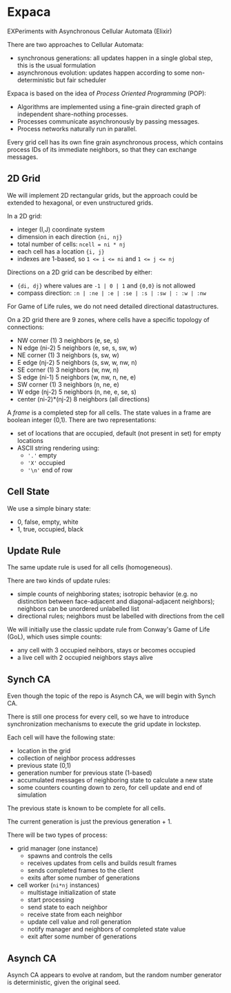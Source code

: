 # Expaca

EXPeriments with Asynchronous Cellular Automata (Elixir)

There are two approaches to Cellular Automata:
- synchronous generations: all updates happen in a single global step,
  this is the usual formulation
- asynchronous evolution: updates happen according to some 
  non-deterministic but fair scheduler
  
Expaca is based on the idea of _Process Oriented Programming_ (POP):
* Algorithms are implemented using a fine-grain directed graph of 
  independent share-nothing processes.
* Processes communicate asynchronously by passing messages. 
* Process networks naturally run in parallel.

Every grid cell has its own fine grain asynchronous process,
which contains process IDs of its immediate neighbors,
so that they can exchange messages.

## 2D Grid
  
We will implement 2D rectangular grids,
but the approach could be extended to hexagonal,
or even unstructured grids.

In a 2D grid:
- integer (I,J) coordinate system
- dimension in each direction `{ni, nj}`
- total number of cells: `ncell = ni * nj`
- each cell has a location `{i, j}`
- indexes are 1-based, so `1 <= i <= ni`
  and `1 <= j <= nj`
  
Directions on a 2D grid can be described by either:
  - `{di, dj}` where values are `-1 | 0 | 1` and `{0,0}` is not allowed
  - compass direction: `:n | :ne | :e | :se | :s | :sw | : :w | :nw`
  
For Game of Life rules, we do not need detailed directional datastructures.
  
On a 2D grid there are 9 zones, where cells have a specific
topology of connections:
- NW corner (1) 3 neighbors (e, se, s)
- N edge (ni-2) 5 neighbors (e, se, s, sw, w)
- NE corner (1) 3 neighbors (s, sw, w)
- E edge (nj-2) 5 neighbors (s, sw, w, nw, n)
- SE corner (1) 3 neighbors (w, nw, n)
- S edge (ni-1) 5 neighbors (w, nw, n, ne, e)
- SW corner (1) 3 neighbors (n, ne, e)
- W edge (nj-2) 5 neighbors (n, ne, e, se, s)
- center (ni-2)*(nj-2) 8 neighbors (all directions)

A _frame_ is a completed step for all cells.
The state values in a frame are boolean integer (0,1).
There are two representations:
- set of locations that are occupied, 
  default (not present in set) for empty locations
- ASCII string rendering using:
  - `'.'` empty
  - `'X'` occupied
  - `'\n'` end of row

## Cell State

We use a simple binary state:
- 0, false, empty, white
- 1, true, occupied, black
  
## Update Rule

The same update rule is used for all cells (homogeneous).

There are two kinds of update rules:
- simple counts of neighboring states;
  isotropic behavior (e.g. no distinction between 
  face-adjacent and diagonal-adjacent neighbors);
  neighbors can be unordered unlabelled list
- directional rules; neighbors must be 
  labelled with directions from the cell

We will initially use the classic update rule 
from Conway's Game of Life (GoL), which uses simple counts:
- any cell with 3 occupied neihbors, stays or becomes occupied
- a live cell with 2 occupied neighbors stays alive

## Synch CA

Even though the topic of the repo is Asynch CA, 
we will begin with Synch CA.

There is still one process for every cell,
so we have to introduce synchronization mechanisms 
to execute the grid update in lockstep.

Each cell will have the following state:
- location in the grid
- collection of neighbor process addresses 
- previous state (0,1)
- generation number for previous state (1-based) 
- accumulated messages of neighboring state to calculate a new state
- some counters counting down to zero, 
  for cell update and end of simulation

The previous state is known to be complete for all cells.

The current generation is just the previous generation + 1.

There will be two types of process:
- grid manager (one instance)
  - spawns and controls the cells
  - receives updates from cells and builds result frames
  - sends completed frames to the client
  - exits after some number of generations
- cell worker (`ni*nj` instances)
  - multistage initialization of state
  - start processing
  - send state to each neighbor
  - receive state from each neighbor
  - update cell value and roll generation
  - notify manager and neighbors of completed state value
  - exit after some number of generations

## Asynch CA

Asynch CA appears to evolve at random,
but the random number generator is 
deterministic, given the original seed.
